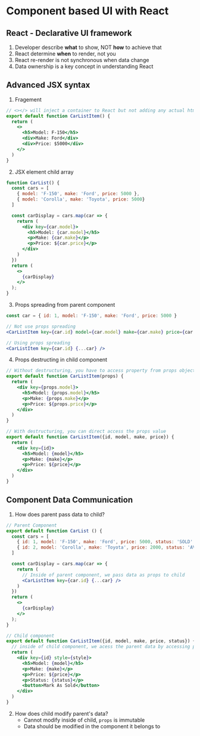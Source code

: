 # Component based UI with React
## React - Declarative UI framework
1. Developer describe **what** to show, NOT **how** to achieve that
2. React determine **when** to render, not you
3. React re-render is not synchronous when data change
4. Data ownership is a key concept in understanding React

## Advanced JSX syntax
1. Fragement

```jsx
// <></> will inject a container to React but not adding any actual html element
export default function CarListItem() {
  return (
    <>
      <h5>Model: F-150</h5>
      <div>Make: Ford</div>
      <div>Price: $5000</div>
    </>
  )
}
```

2. JSX element child array

```jsx
function CarList() {
  const cars = [
    { model: 'F-150', make: 'Ford', price: 5000 },
    { model: 'Corolla', make: 'Toyota', price: 5000}
  ]

  const carDisplay = cars.map(car => {
    return (
      <div key={car.model}>
        <h5>Model: {car.model}</h5>
        <p>Make: {car.make}</p>
        <p>Price: ${car.price}</p>
      </div>
    )
  })
  return (
    <>
      {carDisplay}
    </>
  );
}
```

3. Props spreading from parent component

```jsx
const car = { id: 1, model: 'F-150', make: 'Ford', price: 5000 }

// Not use props spreading
<CarListItem key={car.id} model={car.model} make={car.make} price={car.price} />

// Using props spreading
<CarListItem key={car.id} {...car} />
```

4. Props destructing in child component
```jsx
// Without destructuring, you have to access property from props object
export default function CarListItem(props) {
  return (
    <div key={props.model}>
      <h5>Model: {props.model}</h5>
      <p>Make: {props.make}</p>
      <p>Price: ${props.price}</p>
    </div>
  )
}

// With destructuring, you can direct access the props value
export default function CarListItem({id, model, make, price}) {
  return (
    <div key={id}>
      <h5>Model: {model}</h5>
      <p>Make: {make}</p>
      <p>Price: ${price}</p>
    </div>
  )
}
```

## Component Data Communication
1. How does parent pass data to child?

```jsx
// Parent Component
export default function CarList () {
  const cars = [
    { id: 1, model: 'F-150', make: 'Ford', price: 5000, status: 'SOLD' },
    { id: 2, model: 'Corolla', make: 'Toyota', price: 2000, status: 'AVAILABLE'}
  ]

  const carDisplay = cars.map(car => {
    return (
      // Inside of parent component, we pass data as props to child
      <CarListItem key={car.id} {...car} />
    )
  })
  return (
    <>
      {carDisplay}
    </>
  );
}

// Child component
export default function CarListItem({id, model, make, price, status}) {
  // inside of child component, we acess the parent data by accessing props value
  return (
    <div key={id} style={style}>
      <h5>Model: {model}</h5>
      <p>Make: {make}</p>
      <p>Price: ${price}</p>
      <p>Status: {status}</p>
      <button>Mark As Sold</button>
    </div>
  )
}
```

2. How does child modify parent's data?
    * Cannot modify inside of child, `props` is immutable
    * Data should be modified in the component it belongs to